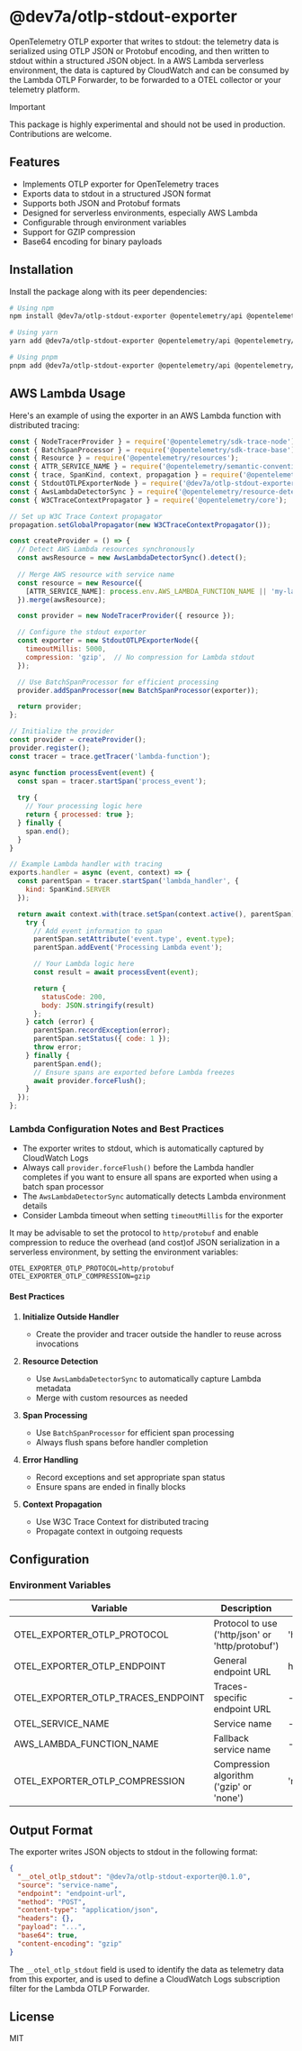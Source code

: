 # @dev7a/otlp-stdout-exporter

OpenTelemetry OTLP exporter that writes to stdout: the telemetry data is serialized using OTLP JSON or Protobuf encoding, and then written to stdout within a structured JSON object.
In a AWS Lambda serverless environment, the data is captured by CloudWatch and can be consumed by the Lambda OTLP Forwarder, to be forwarded to a OTEL collector or your telemetry platform.

> [!IMPORTANT] 
> This package is highly experimental and should not be used in production. Contributions are welcome.

## Features

- Implements OTLP exporter for OpenTelemetry traces
- Exports data to stdout in a structured JSON format
- Supports both JSON and Protobuf formats
- Designed for serverless environments, especially AWS Lambda
- Configurable through environment variables
- Support for GZIP compression
- Base64 encoding for binary payloads

## Installation

Install the package along with its peer dependencies:

```bash
# Using npm
npm install @dev7a/otlp-stdout-exporter @opentelemetry/api @opentelemetry/sdk-trace-node @opentelemetry/resources @opentelemetry/semantic-conventions @opentelemetry/resource-detector-aws @opentelemetry/sdk-trace-base @opentelemetry/core

# Using yarn
yarn add @dev7a/otlp-stdout-exporter @opentelemetry/api @opentelemetry/sdk-trace-node @opentelemetry/resources @opentelemetry/semantic-conventions @opentelemetry/resource-detector-aws @opentelemetry/sdk-trace-base @opentelemetry/core

# Using pnpm
pnpm add @dev7a/otlp-stdout-exporter @opentelemetry/api @opentelemetry/sdk-trace-node @opentelemetry/resources @opentelemetry/semantic-conventions @opentelemetry/resource-detector-aws @opentelemetry/sdk-trace-base @opentelemetry/core
```


## AWS Lambda Usage

Here's an example of using the exporter in an AWS Lambda function with distributed tracing:

```javascript
const { NodeTracerProvider } = require('@opentelemetry/sdk-trace-node');
const { BatchSpanProcessor } = require('@opentelemetry/sdk-trace-base');
const { Resource } = require('@opentelemetry/resources');
const { ATTR_SERVICE_NAME } = require('@opentelemetry/semantic-conventions');
const { trace, SpanKind, context, propagation } = require('@opentelemetry/api');
const { StdoutOTLPExporterNode } = require('@dev7a/otlp-stdout-exporter');
const { AwsLambdaDetectorSync } = require('@opentelemetry/resource-detector-aws');
const { W3CTraceContextPropagator } = require('@opentelemetry/core');

// Set up W3C Trace Context propagator
propagation.setGlobalPropagator(new W3CTraceContextPropagator());

const createProvider = () => {
  // Detect AWS Lambda resources synchronously
  const awsResource = new AwsLambdaDetectorSync().detect();
  
  // Merge AWS resource with service name
  const resource = new Resource({
    [ATTR_SERVICE_NAME]: process.env.AWS_LAMBDA_FUNCTION_NAME || 'my-lambda-function',
  }).merge(awsResource);

  const provider = new NodeTracerProvider({ resource });

  // Configure the stdout exporter
  const exporter = new StdoutOTLPExporterNode({
    timeoutMillis: 5000,
    compression: 'gzip',  // No compression for Lambda stdout
  });

  // Use BatchSpanProcessor for efficient processing
  provider.addSpanProcessor(new BatchSpanProcessor(exporter));

  return provider;
};

// Initialize the provider
const provider = createProvider();
provider.register();
const tracer = trace.getTracer('lambda-function');

async function processEvent(event) {
  const span = tracer.startSpan('process_event');
  
  try {
    // Your processing logic here
    return { processed: true };
  } finally {
    span.end();
  }
}

// Example Lambda handler with tracing
exports.handler = async (event, context) => {
  const parentSpan = tracer.startSpan('lambda_handler', {
    kind: SpanKind.SERVER
  });

  return await context.with(trace.setSpan(context.active(), parentSpan), async () => {
    try {
      // Add event information to span
      parentSpan.setAttribute('event.type', event.type);
      parentSpan.addEvent('Processing Lambda event');

      // Your Lambda logic here
      const result = await processEvent(event);

      return {
        statusCode: 200,
        body: JSON.stringify(result)
      };
    } catch (error) {
      parentSpan.recordException(error);
      parentSpan.setStatus({ code: 1 });
      throw error;
    } finally {
      parentSpan.end();
      // Ensure spans are exported before Lambda freezes
      await provider.forceFlush();
    }
  });
};
```

### Lambda Configuration Notes and Best Practices

- The exporter writes to stdout, which is automatically captured by CloudWatch Logs
- Always call `provider.forceFlush()` before the Lambda handler completes if you want to ensure all spans are exported when using a batch span processor
- The `AwsLambdaDetectorSync` automatically detects Lambda environment details
- Consider Lambda timeout when setting `timeoutMillis` for the exporter

It may be advisable to set the protocol to `http/protobuf` and enable compression to reduce the overhead (and cost)of JSON serialization in a serverless environment, by setting the environment variables:
```
OTEL_EXPORTER_OTLP_PROTOCOL=http/protobuf
OTEL_EXPORTER_OTLP_COMPRESSION=gzip
```

#### Best Practices

1. **Initialize Outside Handler**
   - Create the provider and tracer outside the handler to reuse across invocations

2. **Resource Detection**
   - Use `AwsLambdaDetectorSync` to automatically capture Lambda metadata
   - Merge with custom resources as needed

3. **Span Processing**
   - Use `BatchSpanProcessor` for efficient span processing
   - Always flush spans before handler completion

4. **Error Handling**
   - Record exceptions and set appropriate span status
   - Ensure spans are ended in finally blocks

5. **Context Propagation**
   - Use W3C Trace Context for distributed tracing
   - Propagate context in outgoing requests


## Configuration

### Environment Variables

| Variable | Description | Default |
|----------|-------------|---------|
| OTEL_EXPORTER_OTLP_PROTOCOL | Protocol to use ('http/json' or 'http/protobuf') | 'http/protobuf' |
| OTEL_EXPORTER_OTLP_ENDPOINT | General endpoint URL | http://localhost:4318 |
| OTEL_EXPORTER_OTLP_TRACES_ENDPOINT | Traces-specific endpoint URL | - |
| OTEL_SERVICE_NAME | Service name | - |
| AWS_LAMBDA_FUNCTION_NAME | Fallback service name | - |
| OTEL_EXPORTER_OTLP_COMPRESSION | Compression algorithm ('gzip' or 'none') | 'none' |

## Output Format

The exporter writes JSON objects to stdout in the following format:

```json
{
  "__otel_otlp_stdout": "@dev7a/otlp-stdout-exporter@0.1.0",
  "source": "service-name",
  "endpoint": "endpoint-url",
  "method": "POST",
  "content-type": "application/json",
  "headers": {},
  "payload": "...",
  "base64": true,
  "content-encoding": "gzip"
}
```
The `__otel_otlp_stdout` field is used to identify the data as telemetry data from this exporter, and is used to define a CloudWatch Logs subscription filter for the Lambda OTLP Forwarder.

## License

MIT

